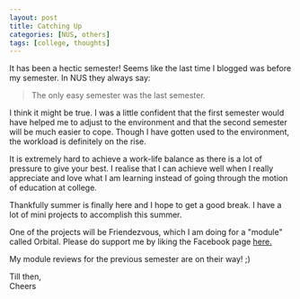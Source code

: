 ```yaml
---
layout: post
title: Catching Up
categories: [NUS, others]
tags: [college, thoughts]
---
```


It has been a hectic semester! Seems like the last time I blogged was before my semester. In NUS they always say:

> The only easy semester was the last semester.

I think it might be true. I was a little confident that the first semester would have helped me to adjust to the environment and that the second semester will be much easier to cope. Though I have gotten used to the environment, the workload is definitely on the rise.

It is extremely hard to achieve a work-life balance as there is a lot of pressure to give your best. I realise that I can achieve well when I really appreciate and love what I am learning instead of going through the motion of education at college.

Thankfully summer is finally here and I hope to get a good break. I have a lot of mini projects to accomplish this summer. 

One of the projects will be Friendezvous, which I am doing for a "module" called Orbital. Please do support me by liking the Facebook page <a href="www.fb.com/ProjectFriendezvous">here.</a>

My module reviews for the previous semester are on their way! ;)

Till then,<br>
Cheers